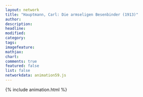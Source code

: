 ```yaml
---
layout: network
title: "Hauptmann, Carl: Die armseligen Besenbinder (1913)"
author:
description:
headline:
modified:
category:
tags:
imagefeature: 
mathjax: 
chart: 
comments: true
featured: false
list: false
networkdata: animation59.js
---
```

{% include animation.html %}
